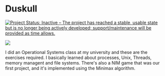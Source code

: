 Duskull
====================

<a href="http://www.repostatus.org/#inactive"><img src="http://www.repostatus.org/badges/latest/inactive.svg" alt="Project Status: Inactive – The project has reached a stable, usable state but is no longer being actively developed; support/maintenance will be provided as time allows." /></a>

<img src=https://www.serebii.net/pokearth/sprites/pt/355.png>

I did an Operational Systems class at my university and these are the exercises required. I basically learned about processes, Unix, Threads, memory managent and file systems.
There's also a NIM game that was our first project, and it's implemented using the Minimax algorithm.

